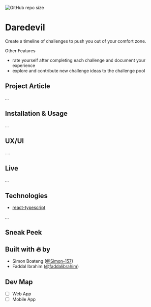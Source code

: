 ![GitHub repo size](https://img.shields.io/github/repo-size/faddalibrahim/freak-buzz)

# Daredevil

Create a timeline of challenges to push you out of your comfort zone.

Other Features

- rate yourself after completing each challenge and document your experience
- explore and contribute new challenge ideas to the challenge pool

## Project Article

...

## Installation & Usage

...

## UX/UI

....

## Live

...

## Technologies

- [react-typescript](https://react.dev/)

...

## Sneak Peek

## Built with 🔥 by

- Simon Boateng ([@Simon-157](https://github.com/Simon-157))
- Faddal Ibrahim ([@faddalibrahim](https://github.com/faddalibrahim))

## Dev Map

- [ ] Web App
- [ ] Mobile App
